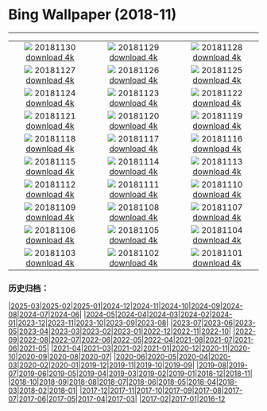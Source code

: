 # Bing Wallpaper (2018-11)
**************
| | | |
| :----: | :----: | :----: |
| ![](https://www.bing.com/az/hprichbg/rb/RedAntarctica_ZH-CN10525229225_1920x1080.jpg) 20181130 [download 4k](https://www.bing.com/az/hprichbg/rb/RedAntarctica_ZH-CN10525229225_UHD.jpg) | ![](https://www.bing.com/az/hprichbg/rb/KilchurnSky_ZH-CN9305096030_1920x1080.jpg) 20181129 [download 4k](https://www.bing.com/az/hprichbg/rb/KilchurnSky_ZH-CN9305096030_UHD.jpg) | ![](https://www.bing.com/az/hprichbg/rb/FrankfurtXmas_ZH-CN9289866662_1920x1080.jpg) 20181128 [download 4k](https://www.bing.com/az/hprichbg/rb/FrankfurtXmas_ZH-CN9289866662_UHD.jpg) |
| ![](https://www.bing.com/az/hprichbg/rb/GodrevyLighthouse_ZH-CN10749942094_1920x1080.jpg) 20181127 [download 4k](https://www.bing.com/az/hprichbg/rb/GodrevyLighthouse_ZH-CN10749942094_UHD.jpg) | ![](https://www.bing.com/az/hprichbg/rb/FoxMolt_ZH-CN7917304192_1920x1080.jpg) 20181126 [download 4k](https://www.bing.com/az/hprichbg/rb/FoxMolt_ZH-CN7917304192_UHD.jpg) | ![](https://www.bing.com/az/hprichbg/rb/AliceCentralPark_ZH-CN9031006021_1920x1080.jpg) 20181125 [download 4k](https://www.bing.com/az/hprichbg/rb/AliceCentralPark_ZH-CN9031006021_UHD.jpg) |
| ![](https://www.bing.com/az/hprichbg/rb/NorsteadLights_ZH-CN9558383357_1920x1080.jpg) 20181124 [download 4k](https://www.bing.com/az/hprichbg/rb/NorsteadLights_ZH-CN9558383357_UHD.jpg) | ![](https://www.bing.com/az/hprichbg/rb/DarwinOrigin_ZH-CN13549933105_1920x1080.jpg) 20181123 [download 4k](https://www.bing.com/az/hprichbg/rb/DarwinOrigin_ZH-CN13549933105_UHD.jpg) | ![](https://www.bing.com/az/hprichbg/rb/VarennaSnow_ZH-CN7673479242_1920x1080.jpg) 20181122 [download 4k](https://www.bing.com/az/hprichbg/rb/VarennaSnow_ZH-CN7673479242_UHD.jpg) |
| ![](https://www.bing.com/az/hprichbg/rb/EibseeHerbst_ZH-CN9383344658_1920x1080.jpg) 20181121 [download 4k](https://www.bing.com/az/hprichbg/rb/EibseeHerbst_ZH-CN9383344658_UHD.jpg) | ![](https://www.bing.com/az/hprichbg/rb/PoniesWales_ZH-CN11520520997_1920x1080.jpg) 20181120 [download 4k](https://www.bing.com/az/hprichbg/rb/PoniesWales_ZH-CN11520520997_UHD.jpg) | ![](https://www.bing.com/az/hprichbg/rb/TDPflamingos_ZH-CN9958639267_1920x1080.jpg) 20181119 [download 4k](https://www.bing.com/az/hprichbg/rb/TDPflamingos_ZH-CN9958639267_UHD.jpg) |
| ![](https://www.bing.com/az/hprichbg/rb/NarrowsZion_ZH-CN9686302838_1920x1080.jpg) 20181118 [download 4k](https://www.bing.com/az/hprichbg/rb/NarrowsZion_ZH-CN9686302838_UHD.jpg) | ![](https://www.bing.com/az/hprichbg/rb/GeorgiaAquarium_ZH-CN12748518316_1920x1080.jpg) 20181117 [download 4k](https://www.bing.com/az/hprichbg/rb/GeorgiaAquarium_ZH-CN12748518316_UHD.jpg) | ![](https://www.bing.com/az/hprichbg/rb/SpiritBearSleeps_ZH-CN7690026884_1920x1080.jpg) 20181116 [download 4k](https://www.bing.com/az/hprichbg/rb/SpiritBearSleeps_ZH-CN7690026884_UHD.jpg) |
| ![](https://www.bing.com/az/hprichbg/rb/ChiribiqueteNP_ZH-CN10719426351_1920x1080.jpg) 20181115 [download 4k](https://www.bing.com/az/hprichbg/rb/ChiribiqueteNP_ZH-CN10719426351_UHD.jpg) | ![](https://www.bing.com/az/hprichbg/rb/EcolaSP_ZH-CN10746626161_1920x1080.jpg) 20181114 [download 4k](https://www.bing.com/az/hprichbg/rb/EcolaSP_ZH-CN10746626161_UHD.jpg) | ![](https://www.bing.com/az/hprichbg/rb/LeGivre_ZH-CN7576437900_1920x1080.jpg) 20181113 [download 4k](https://www.bing.com/az/hprichbg/rb/LeGivre_ZH-CN7576437900_UHD.jpg) |
| ![](https://www.bing.com/az/hprichbg/rb/TundraSwanMN_ZH-CN10780647219_1920x1080.jpg) 20181112 [download 4k](https://www.bing.com/az/hprichbg/rb/TundraSwanMN_ZH-CN10780647219_UHD.jpg) | ![](https://www.bing.com/az/hprichbg/rb/HamersleyGorge_ZH-CN6901064951_1920x1080.jpg) 20181111 [download 4k](https://www.bing.com/az/hprichbg/rb/HamersleyGorge_ZH-CN6901064951_UHD.jpg) | ![](https://www.bing.com/az/hprichbg/rb/WavePoppy_ZH-CN9071800685_1920x1080.jpg) 20181110 [download 4k](https://www.bing.com/az/hprichbg/rb/WavePoppy_ZH-CN9071800685_UHD.jpg) |
| ![](https://www.bing.com/az/hprichbg/rb/BadlandsBday_ZH-CN10969348074_1920x1080.jpg) 20181109 [download 4k](https://www.bing.com/az/hprichbg/rb/BadlandsBday_ZH-CN10969348074_UHD.jpg) | ![](https://www.bing.com/az/hprichbg/rb/CupFungus_ZH-CN9348475069_1920x1080.jpg) 20181108 [download 4k](https://www.bing.com/az/hprichbg/rb/CupFungus_ZH-CN9348475069_UHD.jpg) | ![](https://www.bing.com/az/hprichbg/rb/ManateeAwareness_ZH-CN7743165279_1920x1080.jpg) 20181107 [download 4k](https://www.bing.com/az/hprichbg/rb/ManateeAwareness_ZH-CN7743165279_UHD.jpg) |
| ![](https://www.bing.com/az/hprichbg/rb/lidongjieya_ZH-CN9263684179_1920x1080.jpg) 20181106 [download 4k](https://www.bing.com/az/hprichbg/rb/lidongjieya_ZH-CN9263684179_UHD.jpg) | ![](https://www.bing.com/az/hprichbg/rb/HoneycombKoolamaBay_ZH-CN8963688992_1920x1080.jpg) 20181105 [download 4k](https://www.bing.com/az/hprichbg/rb/HoneycombKoolamaBay_ZH-CN8963688992_UHD.jpg) | ![](https://www.bing.com/az/hprichbg/rb/AutumnNeuschwanstein_ZH-CN11491134791_1920x1080.jpg) 20181104 [download 4k](https://www.bing.com/az/hprichbg/rb/AutumnNeuschwanstein_ZH-CN11491134791_UHD.jpg) |
| ![](https://www.bing.com/az/hprichbg/rb/NYCM_ZH-CN8945321005_1920x1080.jpg) 20181103 [download 4k](https://www.bing.com/az/hprichbg/rb/NYCM_ZH-CN8945321005_UHD.jpg) | ![](https://www.bing.com/az/hprichbg/rb/BisonDay_ZH-CN9548343838_1920x1080.jpg) 20181102 [download 4k](https://www.bing.com/az/hprichbg/rb/BisonDay_ZH-CN9548343838_UHD.jpg) | ![](https://www.bing.com/az/hprichbg/rb/DeadPhotographer_ZH-CN9480942912_1920x1080.jpg) 20181101 [download 4k](https://www.bing.com/az/hprichbg/rb/DeadPhotographer_ZH-CN9480942912_UHD.jpg) |

### 历史归档：

|[2025-03](/../2025-03/2025-03.md)|[2025-02](/../2025-02/2025-02.md)|[2025-01](/../2025-01/2025-01.md)|[2024-12](/../2024-12/2024-12.md)|[2024-11](/../2024-11/2024-11.md)|[2024-10](/../2024-10/2024-10.md)|[2024-09](/../2024-09/2024-09.md)|[2024-08](/../2024-08/2024-08.md)|[2024-07](/../2024-07/2024-07.md)|[2024-06](/../2024-06/2024-06.md)|
|[2024-05](/../2024-05/2024-05.md)|[2024-04](/../2024-04/2024-04.md)|[2024-03](/../2024-03/2024-03.md)|[2024-02](/../2024-02/2024-02.md)|[2024-01](/../2024-01/2024-01.md)|[2023-12](/../2023-12/2023-12.md)|[2023-11](/../2023-11/2023-11.md)|[2023-10](/../2023-10/2023-10.md)|[2023-09](/../2023-09/2023-09.md)|[2023-08](/../2023-08/2023-08.md)|
|[2023-07](/../2023-07/2023-07.md)|[2023-06](/../2023-06/2023-06.md)|[2023-05](/../2023-05/2023-05.md)|[2023-04](/../2023-04/2023-04.md)|[2023-03](/../2023-03/2023-03.md)|[2023-02](/../2023-02/2023-02.md)|[2023-01](/../2023-01/2023-01.md)|[2022-12](/../2022-12/2022-12.md)|[2022-11](/../2022-11/2022-11.md)|[2022-10](/../2022-10/2022-10.md)|
|[2022-09](/../2022-09/2022-09.md)|[2022-08](/../2022-08/2022-08.md)|[2022-07](/../2022-07/2022-07.md)|[2022-06](/../2022-06/2022-06.md)|[2022-05](/../2022-05/2022-05.md)|[2022-04](/../2022-04/2022-04.md)|[2021-08](/../2021-08/2021-08.md)|[2021-07](/../2021-07/2021-07.md)|[2021-06](/../2021-06/2021-06.md)|[2021-05](/../2021-05/2021-05.md)|
|[2021-04](/../2021-04/2021-04.md)|[2021-03](/../2021-03/2021-03.md)|[2021-02](/../2021-02/2021-02.md)|[2021-01](/../2021-01/2021-01.md)|[2020-12](/../2020-12/2020-12.md)|[2020-11](/../2020-11/2020-11.md)|[2020-10](/../2020-10/2020-10.md)|[2020-09](/../2020-09/2020-09.md)|[2020-08](/../2020-08/2020-08.md)|[2020-07](/../2020-07/2020-07.md)|
|[2020-06](/../2020-06/2020-06.md)|[2020-05](/../2020-05/2020-05.md)|[2020-04](/../2020-04/2020-04.md)|[2020-03](/../2020-03/2020-03.md)|[2020-02](/../2020-02/2020-02.md)|[2020-01](/../2020-01/2020-01.md)|[2019-12](/../2019-12/2019-12.md)|[2019-11](/../2019-11/2019-11.md)|[2019-10](/../2019-10/2019-10.md)|[2019-09](/../2019-09/2019-09.md)|
|[2019-08](/../2019-08/2019-08.md)|[2019-07](/../2019-07/2019-07.md)|[2019-06](/../2019-06/2019-06.md)|[2019-05](/../2019-05/2019-05.md)|[2019-04](/../2019-04/2019-04.md)|[2019-03](/../2019-03/2019-03.md)|[2019-02](/../2019-02/2019-02.md)|[2019-01](/../2019-01/2019-01.md)|[2018-12](/../2018-12/2018-12.md)|[2018-11](/2018-11.md)|
|[2018-10](/../2018-10/2018-10.md)|[2018-09](/../2018-09/2018-09.md)|[2018-08](/../2018-08/2018-08.md)|[2018-07](/../2018-07/2018-07.md)|[2018-06](/../2018-06/2018-06.md)|[2018-05](/../2018-05/2018-05.md)|[2018-04](/../2018-04/2018-04.md)|[2018-03](/../2018-03/2018-03.md)|[2018-02](/../2018-02/2018-02.md)|[2018-01](/../2018-01/2018-01.md)|
|[2017-12](/../2017-12/2017-12.md)|[2017-11](/../2017-11/2017-11.md)|[2017-10](/../2017-10/2017-10.md)|[2017-09](/../2017-09/2017-09.md)|[2017-08](/../2017-08/2017-08.md)|[2017-07](/../2017-07/2017-07.md)|[2017-06](/../2017-06/2017-06.md)|[2017-05](/../2017-05/2017-05.md)|[2017-04](/../2017-04/2017-04.md)|[2017-03](/../2017-03/2017-03.md)|
|[2017-02](/../2017-02/2017-02.md)|[2017-01](/../2017-01/2017-01.md)|[2016-12](/../2016-12/2016-12.md)